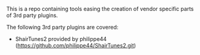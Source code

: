 This is a repo containing tools easing the creation of vendor specific parts of 3rd party plugins.

The following 3rd party plugins are covered:
- ShairTunes2 provided by philippe44 (https://github.com/philippe44/ShairTunes2.git)
